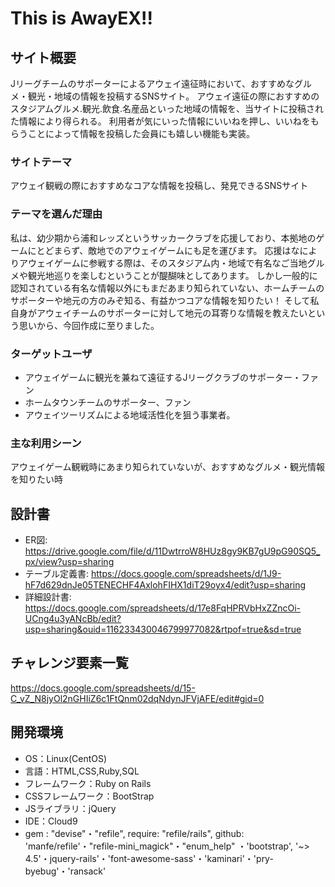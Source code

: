# This is AwayEX!!

## サイト概要
Jリーグチームのサポーターによるアウェイ遠征時において、おすすめなグルメ・観光・地域の情報を投稿するSNSサイト。
アウェイ遠征の際におすすめのスタジアムグルメ.観光.飲食.名産品といった地域の情報を、当サイトに投稿された情報により得られる。
利用者が気にいった情報にいいねを押し、いいねをもらうことによって情報を投稿した会員にも嬉しい機能も実装。


### サイトテーマ
 アウェイ観戦の際におすすめなコアな情報を投稿し、発見できるSNSサイト

### テーマを選んだ理由
私は、幼少期から浦和レッズというサッカークラブを応援しており、本拠地のゲームにとどまらず、敵地でのアウェイゲームにも足を運びます。
応援はなによりアウェイゲームに参戦する際は、そのスタジアム内・地域で有名なご当地グルメや観光地巡りを楽しむということが醍醐味としてあります。
しかし一般的に認知されている有名な情報以外にもまだあまり知られていない、ホームチームのサポーターや地元の方のみぞ知る、有益かつコアな情報を知りたい！
そして私自身がアウェイチームのサポーターに対して地元の耳寄りな情報を教えたいという思いから、今回作成に至りました。

### ターゲットユーザ

* アウェイゲームに観光を兼ねて遠征するJリーグクラブのサポーター・ファン
* ホームタウンチームのサポーター、ファン
* アウェイツーリズムによる地域活性化を狙う事業者。

### 主な利用シーン

アウェイゲーム観戦時にあまり知られていないが、おすすめなグルメ・観光情報を知りたい時

## 設計書
* ER図:  https://drive.google.com/file/d/11DwtrroW8HUz8gy9KB7gU9pG90SQ5_px/view?usp=sharing
* テーブル定義書: https://docs.google.com/spreadsheets/d/1J9-hF7d629dnJe05TENECHF4AxlohFIHX1diT29oyx4/edit?usp=sharing
* 詳細設計書: https://docs.google.com/spreadsheets/d/17e8FqHPRVbHxZZncOi-UCng4u3yANcBb/edit?usp=sharing&ouid=116233430046799977082&rtpof=true&sd=true




## チャレンジ要素一覧
https://docs.google.com/spreadsheets/d/15-C_vZ_N8jyOl2nGHIiZ6c1FtQnm02dqNdynJFVjAFE/edit#gid=0



## 開発環境
- OS：Linux(CentOS)
- 言語：HTML,CSS,Ruby,SQL
- フレームワーク：Ruby on Rails
- CSSフレームワーク：BootStrap
- JSライブラリ：jQuery
- IDE：Cloud9
- gem : "devise"・"refile", require: "refile/rails", github: 'manfe/refile'・"refile-mini_magick"・"enum_help"
・'bootstrap', '~> 4.5'・jquery-rails'・'font-awesome-sass'・'kaminari'・'pry-byebug'・'ransack'

